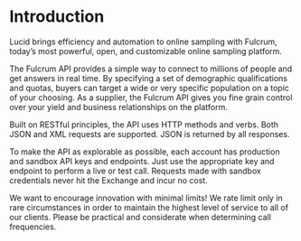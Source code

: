 # Introduction

Lucid brings efficiency and automation to online sampling with Fulcrum, today’s most powerful, open, and customizable online sampling platform.

The Fulcrum API provides a simple way to connect to millions of people and get answers in real time. By specifying a set of demographic qualifications and quotas, buyers can target a wide or very specific population on a topic of your choosing. As a supplier, the Fulcrum API gives you fine grain control over your yield and business relationships on the platform. 

Built on RESTful principles, the API uses HTTP methods and verbs. Both JSON and XML requests are supported. JSON is returned by all responses.

To make the API as explorable as possible, each account has production and sandbox API keys and endpoints. Just use the appropriate key and endpoint to perform a live or test call. Requests made with sandbox credentials never hit the Exchange and incur no cost. 

We want to encourage innovation with minimal limits! We rate limit only in rare circumstances in order to maintain the highest level of service to all of our clients. Please be practical and considerate when determining call frequencies. 
